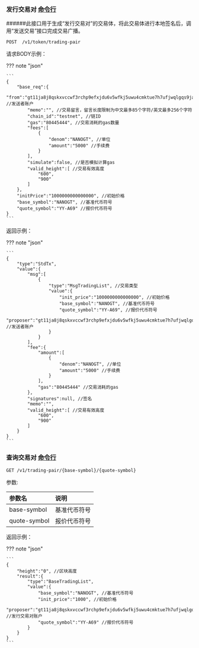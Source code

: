 
### 发行交易对 [命令行](../cli/trading-pair.md#发行交易对)

######此接口用于生成“发行交易对”的交易体，将此交易体进行本地签名后，调用“发送交易”接口完成交易广播。
```
POST  /v1/token/trading-pair
```

请求BODY示例：

??? note "json"

    ```
    {
        "base_req":{
            "from":"gt11ja8j8qskxvccwf3rchp9efxjdu6v5wfkj5uwu4cmktue7h7ufjwqlgqs9ja64xj9kgd5zj", //发送者账户
            "memo":"", //交易留言，留言长度限制为中文最多85个字符/英文最多256个字符
            "chain_id":"testnet", //链ID
            "gas":"80445444", //交易消耗的gas数量
            "fees":[
                {
                    "denom":"NANOGT", //单位
                    "amount":"5000" //手续费
                }
            ],
            "simulate":false, //是否模拟计算gas
            "valid_height":[ //交易有效高度
                "600",
                "900"
            ]
        },
        "initPrice":"1000000000000000", //初始价格
        "base_symbol":"NANOGT", //基准代币符号
        "quote_symbol":"YY-A69" //报价代币符号
    }
    ```

返回示例：

??? note "json"

    ```
    {
        "type":"StdTx",
        "value":{
            "msg":[
                {
                    "type":"MsgTradingList", //交易类型
                    "value":{
                        "init_price":"1000000000000000", //初始价格
                        "base_symbol":"NANOGT", //基准代币符号
                        "quote_symbol":"YY-A69", //报价代币符号
                        "proposer":"gt11ja8j8qskxvccwf3rchp9efxjdu6v5wfkj5uwu4cmktue7h7ufjwqlgqs9ja64xj9kgd5zj" //发送者账户
                    }
                }
            ],
            "fee":{
                "amount":[
                    {
                        "denom":"NANOGT", //单位
                        "amount":"5000" //手续费
                    }
                ],
                "gas":"80445444" //交易消耗的gas
            },
            "signatures":null, //签名
            "memo":"",
            "valid_height":[ //交易有效高度
                "600",
                "900"
            ]
        }
    }
    ```

### 查询交易对 [命令行](../cli/trading-pair.md#查询交易对)

```
GET /v1/trading-pair/{base-symbol}/{quote-symbol}
```
参数:

| 参数名 | 说明 |
| :----| :---- |
| base-symbol | 基准代币符号 |
| quote-symbol | 报价代币符号 |

返回示例：

??? note "json"

    ```
    {
        "height":"0", //区块高度
        "result":{
            "type":"BaseTradingList",
            "value":{
                "base_symbol":"NANOGT", //基准代币符号
                "init_price":"1000", //初始价格
                "proposer":"gt11ja8j8qskxvccwf3rchp9efxjdu6v5wfkj5uwu4cmktue7h7ufjwqlgqs9ja64xj9kgd5zj", //发行交易对账户
                "quote_symbol":"YY-A69" //报价代币符号
            }
        }
    }
    ```
